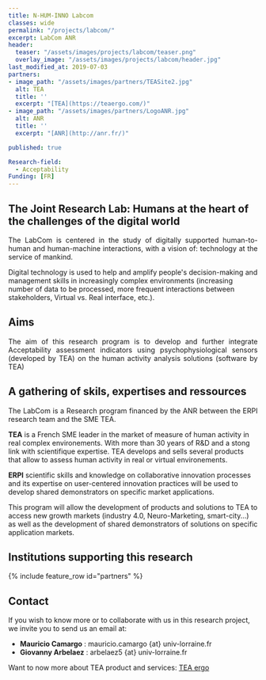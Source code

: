 ```yaml
---
title: N-HUM-INNO Labcom
classes: wide
permalink: "/projects/labcom/"
excerpt: LabCom ANR
header:
  teaser: "/assets/images/projects/labcom/teaser.png"
  overlay_image: "/assets/images/projects/labcom/header.jpg"
last_modified_at: 2019-07-03
partners:
- image_path: "/assets/images/partners/TEASite2.jpg"
  alt: TEA
  title: ''
  excerpt: "[TEA](https://teaergo.com/)"
- image_path: "/assets/images/partners/LogoANR.jpg"
  alt: ANR
  title: ''
  excerpt: "[ANR](http://anr.fr/)"

published: true

Research-field:
  - Acceptability
Funding: [FR]  
---
```



## The Joint Research Lab: Humans at the heart of the challenges of the digital world

<p style="text-align:justify;">The LabCom is centered in the study of digitally supported human-to-human and human-machine interactions, with a vision of: technology at the service of mankind.

Digital technology is used to help and amplify people's decision-making and management skills in increasingly complex environments (increasing number of data to be processed, more frequent interactions between stakeholders, Virtual vs. Real interface, etc.).</p>

## Aims

<p style="text-align:justify;">The aim of this research program is to develop and further integrate Acceptability assessment indicators using psychophysiological sensors (developed by TEA) on the human activity analysis solutions (software by TEA)</p>


## A gathering of skils, expertises and ressources

<p style="text-align:justify;">The LabCom is a Research program financed by the ANR between the ERPI research team and the SME TEA.

<b>TEA</b> is a French SME leader in the market of measure of human activity in real complex environements. With more than 30 years of R&D and a stong link with scientifique expertise. TEA develops and sells several products that allow to assess human activity in real or virtual environements.

<b>ERPI</b> scientific skills and knowledge on collaborative innovation processes and its expertise on user-centered innovation practices will be used to develop shared demonstrators on specific market applications.

This program will allow the development of products and solutions to TEA to access new growth markets (industry 4.0, Neuro-Marketing, smart-city...) as well as the development of shared demonstrators of solutions on specific application markets.</p>

<!-- ## Associated Scientific Production -->


## Institutions supporting this research

{% include feature_row id="partners" %}


## Contact
If you wish to know more or to collaborate with us in this research project, we invite you to
send us an email at:


- **Mauricio Camargo** : mauricio.camargo {at} univ-lorraine.fr
- **Giovanny Arbelaez** : arbelaez5 {at} univ-lorraine.fr

Want to now more about TEA product and services: [TEA ergo](https://teaergo.com)
